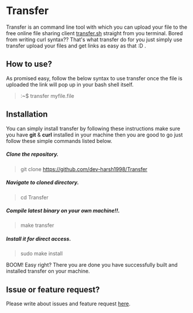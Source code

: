 # Transfer
Transfer is an command line tool with which you can upload your file to the free online file sharing client [transfer.sh](https://transfer.sh/) straight from you terminal. Bored from writing curl syntax?? That's what transfer do for you just simply use transfer upload your files and get links as easy as that :D .

## How to use?
As promised easy, follow the below syntax to use transfer once the file is uploaded the link will pop up in your bash shell itself.

> :~$ transfer myfile.file

## Installation 
You can simply install transfer by following these instructions make sure you have **git** & **curl** installed in your machine then you are good to go just follow these simple commands listed below.

##### Clone the repository.
> git clone https://github.com/dev-harsh1998/Transfer
##### Navigate to cloned directory.
> cd Transfer
##### Compile latest binary on your own machine!!.
> make transfer
##### Install it for direct access.
> sudo make install

BOOM! Easy right? There you are done you have successfully built and installed transfer on your machine.

## Issue or feature request?

Please write about issues and feature request [here](https://github.com/dev-harsh1998/Transfer/issues).
